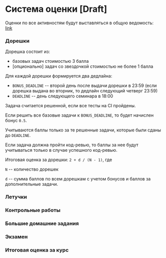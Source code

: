 # Система оценки [Draft]

Оценки по все активностям будут выставляться в общую ведомость: [link](https://docs.google.com/spreadsheets/d/15CNIxcJV6dVjSQL6dwiE8mfm-uOmQ_tNXRoJSMkCvu4/edit)

### Дорешки

Дорешка состоит из:
 - базовых задач стоимостью 3 балла
 - [опционально] задач со звездочкой стоимостью не более 1 балла

Для каждой дорешки формируется два дедлайна:
 - `BONUS_DEADLINE` -- второй день после выдачи дорешки в 23:59 (если дорешка выдана во вторник, то дедлайн следующий четверг 23:59)
 - `DEADLINE` -- день следующего семинара в 18:00

Задача считается решенной, если все тесты на CI пройдены.

Если решить все базовые задачи к `BONUS_DEADLINE`, то будет начислен бонус `0.5`.

Учитываются баллы только за те решенные задачи, которые были сданы до `DEADLINE`. 

Если задача должна пройти код-ревью, то баллы за нее будут учитываться только в случае успешного код-ревью.

Итоговая оценка за дорешки: `2 + d / (N - 1)`, где

`N` -- количество дорешек

`d` -- сумма баллов по всем дорешкам с учетом бонусов и баллов за дополнительные задачи.

### Летучки

### Контрольные работы

### Большие домашние задания

### Экзамен

### Итоговая оценка за курс
